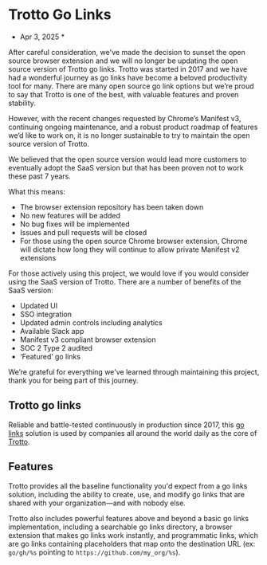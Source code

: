 # Trotto Go Links

* Apr 3, 2025 *

After careful consideration, we've made the decision to sunset the open source browser extension and we will no longer be updating the open source version of Trotto go links. Trotto was started in 2017 and we have had a wonderful journey as go links have become a beloved productivity tool for many. There are many open source go link options but we’re proud to say that Trotto is one of the best, with valuable features and proven stability. 

However, with the recent changes requested by Chrome’s Manifest v3, continuing ongoing maintenance, and a robust product roadmap of features we’d like to work on, it is no longer sustainable to try to maintain the open source version of Trotto. 

We believed that the open source version would lead more customers to eventually adopt the SaaS version but that has been proven not to work these past 7 years. 

What this means:

- The browser extension repository has been taken down
- No new features will be added
- No bug fixes will be implemented
- Issues and pull requests will be closed
- For those using the open source Chrome browser extension, Chrome will dictate how long they will continue to allow private Manifest v2 extensions

For those actively using this project, we would love if you would consider using the SaaS version of Trotto. There are a number of benefits of the SaaS version:

- Updated UI
- SSO integration
- Updated admin controls including analytics
- Available Slack app
- Manifest v3 compliant browser extension
- SOC 2 Type 2 audited
- ‘Featured’ go links

We’re grateful for everything we've learned through maintaining this project, thank you for being part of this journey.


## Trotto go links


Reliable and battle-tested continuously in production since 2017, this [go links](https://www.trot.to/go-links) solution
is used by companies all around the world daily as the core of [Trotto](https://www.trot.to).


## Features

Trotto provides all the baseline functionality you'd expect from a go links solution, including the ability to
create, use, and modify go links that are shared with your organization—and with nobody else.

Trotto also includes powerful features above and beyond a basic go links implementation, including a searchable go
links directory, a browser extension that makes go links work instantly,
and programmatic links, which are go links containing placeholders that map onto the destination
URL (ex: `go/gh/%s` pointing to `https://github.com/my_org/%s`).

```
